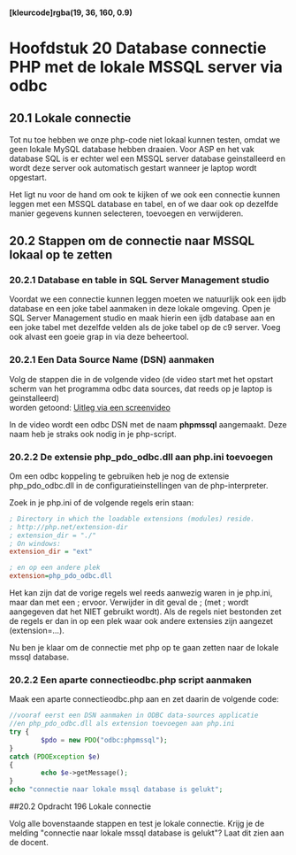 #### [kleurcode]rgba(19, 36, 160, 0.9)

# Hoofdstuk 20 Database connectie PHP met de lokale MSSQL server via odbc

## 20.1 Lokale connectie

Tot nu toe hebben we onze php-code niet lokaal kunnen testen, omdat we geen lokale MySQL database hebben draaien.
Voor ASP en het vak database SQL is er echter wel een MSSQL server database geinstalleerd en wordt deze server ook automatisch gestart
wanneer je laptop wordt opgestart.

Het ligt nu voor de hand om ook te kijken of we ook een connectie kunnen leggen met een MSSQL database en tabel, en of we daar ook 
op dezelfde manier gegevens kunnen selecteren, toevoegen en verwijderen.

## 20.2 Stappen om de connectie naar MSSQL lokaal op te zetten 

### 20.2.1 Database en table in SQL Server Management studio
Voordat we een connectie kunnen leggen moeten we natuurlijk ook een ijdb database en een joke tabel aanmaken in deze lokale omgeving.
Open je SQL Server Management studio en maak hierin een ijdb database aan en een joke tabel met dezelfde velden als de joke tabel op
de c9 server. Voeg ook alvast een goeie grap in via deze beheertool.

### 20.2.1 Een Data Source Name (DSN) aanmaken 


Volg de stappen die in de volgende video (de video start met het opstart scherm van het programma odbc data sources, dat reeds op je laptop is geinstalleerd)  
worden getoond:
[Uitleg via een screenvideo](https://mix.office.com/watch/19twfepzm461o)

In de video wordt een odbc DSN met de naam __phpmssql__ aangemaakt. Deze naam heb je straks ook nodig in je php-script.

### 20.2.2 De extensie php_pdo_odbc.dll aan php.ini toevoegen

Om een odbc koppeling te gebruiken heb je nog de extensie php_pdo_odbc.dll in de configuratieinstellingen van de php-interpreter.

Zoek in je php.ini of de volgende regels erin staan:<br>
~~~ini
; Directory in which the loadable extensions (modules) reside.
; http://php.net/extension-dir
; extension_dir = "./"
; On windows:
extension_dir = "ext"

; en op een andere plek
extension=php_pdo_odbc.dll
~~~

Het kan zijn dat de vorige regels wel reeds aanwezig waren in je php.ini, maar dan met een ; ervoor. Verwijder in dit geval de ; (met ; wordt aangegeven dat het NIET gebruikt wordt).
Als de regels niet bestonden zet de regels er dan in op een plek waar ook andere extensies zijn aangezet (extension=...).

Nu ben je klaar om de connectie met php op te gaan zetten naar de lokale mssql database.

### 20.2.2 Een aparte connectieodbc.php script aanmaken

Maak een aparte connectieodbc.php aan en zet daarin de volgende code:
~~~php
//vooraf eerst een DSN aanmaken in ODBC data-sources applicatie
//en php_pdo_odbc.dll als extension toevoegen aan php.ini
try {
        $pdo = new PDO("odbc:phpmssql");
}
catch (PDOException $e)
{
        echo $e->getMessage();
}
echo "connectie naar lokale mssql database is gelukt";
~~~

##20.2 Opdracht 196 Lokale connectie

Volg alle bovenstaande stappen en test je lokale connectie. Krijg je de melding "connectie naar lokale mssql database is gelukt"?
Laat dit zien aan de docent.



